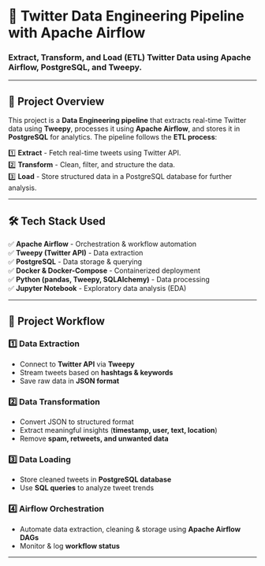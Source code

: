 # 🚀 Twitter Data Engineering Pipeline with Apache Airflow  

### **Extract, Transform, and Load (ETL) Twitter Data using Apache Airflow, PostgreSQL, and Tweepy.**  

---

## 📌 **Project Overview**  
This project is a **Data Engineering pipeline** that extracts real-time Twitter data using **Tweepy**, processes it using **Apache Airflow**, and stores it in **PostgreSQL** for analytics. The pipeline follows the **ETL process**:  

1️⃣ **Extract** - Fetch real-time tweets using Twitter API.  
2️⃣ **Transform** - Clean, filter, and structure the data.  
3️⃣ **Load** - Store structured data in a PostgreSQL database for further analysis.  

---

## 🛠️ **Tech Stack Used**  
✅ **Apache Airflow** - Orchestration & workflow automation  
✅ **Tweepy (Twitter API)** - Data extraction  
✅ **PostgreSQL** - Data storage & querying  
✅ **Docker & Docker-Compose** - Containerized deployment  
✅ **Python (pandas, Tweepy, SQLAlchemy)** - Data processing  
✅ **Jupyter Notebook** - Exploratory data analysis (EDA)  

---

## 🎯 **Project Workflow**  

### **1️⃣ Data Extraction**  
- Connect to **Twitter API** via **Tweepy**  
- Stream tweets based on **hashtags & keywords**  
- Save raw data in **JSON format**  

### **2️⃣ Data Transformation**  
- Convert JSON to structured format  
- Extract meaningful insights (**timestamp, user, text, location**)  
- Remove **spam, retweets, and unwanted data**  

### **3️⃣ Data Loading**  
- Store cleaned tweets in **PostgreSQL database**  
- Use **SQL queries** to analyze tweet trends  

### **4️⃣ Airflow Orchestration**  
- Automate data extraction, cleaning & storage using **Apache Airflow DAGs**  
- Monitor & log **workflow status**  

---
